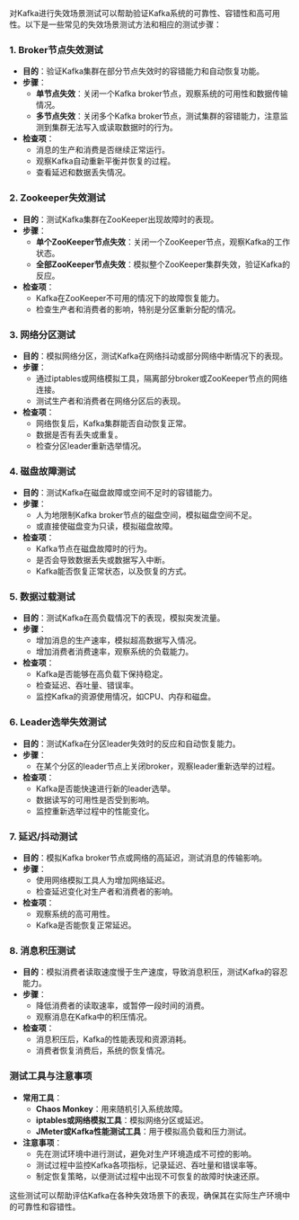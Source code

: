 对Kafka进行失效场景测试可以帮助验证Kafka系统的可靠性、容错性和高可用性。以下是一些常见的失效场景测试方法和相应的测试步骤：

### 1. **Broker节点失效测试**
   - **目的**：验证Kafka集群在部分节点失效时的容错能力和自动恢复功能。
   - **步骤**：
     - **单节点失效**：关闭一个Kafka broker节点，观察系统的可用性和数据传输情况。
     - **多节点失效**：关闭多个Kafka broker节点，测试集群的容错能力，注意监测到集群无法写入或读取数据时的行为。
   - **检查项**：
     - 消息的生产和消费是否继续正常运行。
     - 观察Kafka自动重新平衡并恢复的过程。
     - 查看延迟和数据丢失情况。

### 2. **Zookeeper失效测试**
   - **目的**：测试Kafka集群在ZooKeeper出现故障时的表现。
   - **步骤**：
     - **单个ZooKeeper节点失效**：关闭一个ZooKeeper节点，观察Kafka的工作状态。
     - **全部ZooKeeper节点失效**：模拟整个ZooKeeper集群失效，验证Kafka的反应。
   - **检查项**：
     - Kafka在ZooKeeper不可用的情况下的故障恢复能力。
     - 检查生产者和消费者的影响，特别是分区重新分配的情况。

### 3. **网络分区测试**
   - **目的**：模拟网络分区，测试Kafka在网络抖动或部分网络中断情况下的表现。
   - **步骤**：
     - 通过iptables或网络模拟工具，隔离部分broker或ZooKeeper节点的网络连接。
     - 测试生产者和消费者在网络分区后的表现。
   - **检查项**：
     - 网络恢复后，Kafka集群能否自动恢复正常。
     - 数据是否有丢失或重复。
     - 检查分区leader重新选举情况。

### 4. **磁盘故障测试**
   - **目的**：测试Kafka在磁盘故障或空间不足时的容错能力。
   - **步骤**：
     - 人为地限制Kafka broker节点的磁盘空间，模拟磁盘空间不足。
     - 或直接使磁盘变为只读，模拟磁盘故障。
   - **检查项**：
     - Kafka节点在磁盘故障时的行为。
     - 是否会导致数据丢失或数据写入中断。
     - Kafka能否恢复正常状态，以及恢复的方式。

### 5. **数据过载测试**
   - **目的**：测试Kafka在高负载情况下的表现，模拟突发流量。
   - **步骤**：
     - 增加消息的生产速率，模拟超高数据写入情况。
     - 增加消费者消费速率，观察系统的负载能力。
   - **检查项**：
     - Kafka是否能够在高负载下保持稳定。
     - 检查延迟、吞吐量、错误率。
     - 监控Kafka的资源使用情况，如CPU、内存和磁盘。

### 6. **Leader选举失效测试**
   - **目的**：测试Kafka在分区leader失效时的反应和自动恢复能力。
   - **步骤**：
     - 在某个分区的leader节点上关闭broker，观察leader重新选举的过程。
   - **检查项**：
     - Kafka是否能快速进行新的leader选举。
     - 数据读写的可用性是否受到影响。
     - 监控重新选举过程中的性能变化。

### 7. **延迟/抖动测试**
   - **目的**：模拟Kafka broker节点或网络的高延迟，测试消息的传输影响。
   - **步骤**：
     - 使用网络模拟工具人为增加网络延迟。
     - 检查延迟变化对生产者和消费者的影响。
   - **检查项**：
     - 观察系统的高可用性。
     - Kafka是否能恢复正常延迟。

### 8. **消息积压测试**
   - **目的**：模拟消费者读取速度慢于生产速度，导致消息积压，测试Kafka的容忍能力。
   - **步骤**：
     - 降低消费者的读取速率，或暂停一段时间的消费。
     - 观察消息在Kafka中的积压情况。
   - **检查项**：
     - 消息积压后，Kafka的性能表现和资源消耗。
     - 消费者恢复消费后，系统的恢复情况。

### 测试工具与注意事项
- **常用工具**：
  - **Chaos Monkey**：用来随机引入系统故障。
  - **iptables或网络模拟工具**：模拟网络分区或延迟。
  - **JMeter或Kafka性能测试工具**：用于模拟高负载和压力测试。
- **注意事项**：
  - 先在测试环境中进行测试，避免对生产环境造成不可控的影响。
  - 测试过程中监控Kafka各项指标，记录延迟、吞吐量和错误率等。
  - 制定恢复策略，以便测试过程中出现不可恢复的故障时快速还原。

这些测试可以帮助评估Kafka在各种失效场景下的表现，确保其在实际生产环境中的可靠性和容错性。
